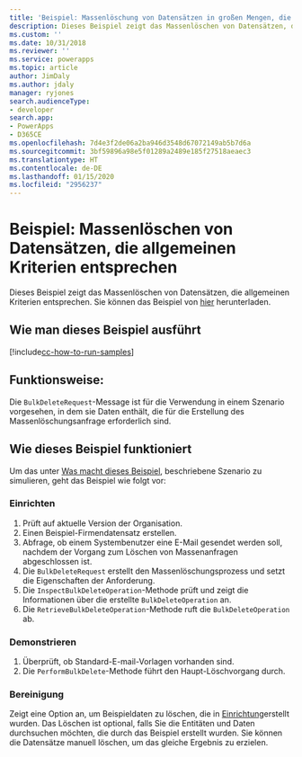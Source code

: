 ```yaml
---
title: 'Beispiel: Massenlöschung von Datensätzen in großen Mengen, die gemeinsamen Kriterien entsprechen (Common Data Service) | Microsoft-Dokumentation'
description: Dieses Beispiel zeigt das Massenlöschen von Datensätzen, die allgemeinen Kriterien entsprechen.
ms.custom: ''
ms.date: 10/31/2018
ms.reviewer: ''
ms.service: powerapps
ms.topic: article
author: JimDaly
ms.author: jdaly
manager: ryjones
search.audienceType:
- developer
search.app:
- PowerApps
- D365CE
ms.openlocfilehash: 7d4e3f2de06a2ba946d3548d67072149ab5b7d6a
ms.sourcegitcommit: 3bf59896a98e5f01289a2489e185f27518aeaec3
ms.translationtype: HT
ms.contentlocale: de-DE
ms.lasthandoff: 01/15/2020
ms.locfileid: "2956237"
---
```

# <a name="sample-bulk-delete-records-that-match-common-criteria"></a>Beispiel: Massenlöschen von Datensätzen, die allgemeinen Kriterien entsprechen

<!-- https://docs.microsoft.com/dynamics365/customer-engagement/developer/sample-bulk-delete-records-match-common-criteria -->

Dieses Beispiel zeigt das Massenlöschen von Datensätzen, die allgemeinen Kriterien entsprechen. Sie können das Beispiel von [hier](https://github.com/Microsoft/PowerApps-Samples/tree/master/cds/orgsvc/C%23/BulkDeleteMatchCriteria) herunterladen.

## <a name="how-to-run-this-sample"></a>Wie man dieses Beispiel ausführt

[!include[cc-how-to-run-samples](../../includes/cc-how-to-run-samples.md)]

## <a name="what-this-sample-does"></a>Funktionsweise:

Die `BulkDeleteRequest`-Message ist für die Verwendung in einem Szenario vorgesehen, in dem sie Daten enthält, die für die Erstellung des Massenlöschungsanfrage erforderlich sind.

## <a name="how-this-sample-works"></a>Wie dieses Beispiel funktioniert

Um das unter [Was macht dieses Beispiel](#what-this-sample-does), beschriebene Szenario zu simulieren, geht das Beispiel wie folgt vor:

### <a name="setup"></a>Einrichten

1. Prüft auf aktuelle Version der Organisation.
2. Einen Beispiel-Firmendatensatz erstellen.
3. Abfrage, ob einem Systembenutzer eine E-Mail gesendet werden soll, nachdem der Vorgang zum Löschen von Massenanfragen abgeschlossen ist.
4. Die `BulkDeleteRequest` erstellt den Massenlöschungsprozess und setzt die Eigenschaften der Anforderung.
5. Die `InspectBulkDeleteOperation`-Methode prüft und zeigt die Informationen über die erstellte `BulkDeleteOperation` an.
6. Die `RetrieveBulkDeleteOperation`-Methode ruft die `BulkDeleteOperation` ab.

### <a name="demonstrate"></a>Demonstrieren

1. Überprüft, ob Standard-E-mail-Vorlagen vorhanden sind.
1. Die `PerformBulkDelete`-Methode führt den Haupt-Löschvorgang durch.

### <a name="clean-up"></a>Bereinigung

Zeigt eine Option an, um Beispieldaten zu löschen, die in [Einrichtung](#setup)erstellt wurden. Das Löschen ist optional, falls Sie die Entitäten und Daten durchsuchen möchten, die durch das Beispiel erstellt wurden. Sie können die Datensätze manuell löschen, um das gleiche Ergebnis zu erzielen.
